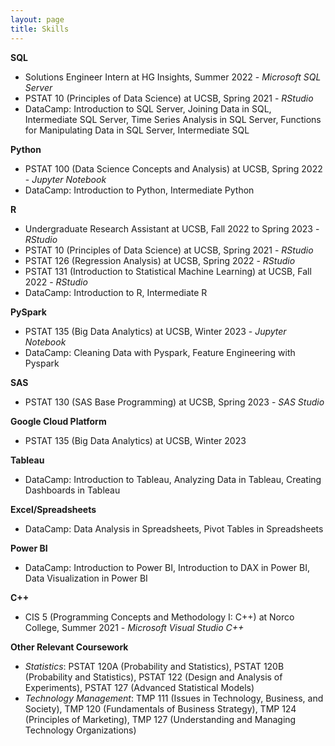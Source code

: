 ```yaml
---
layout: page
title: Skills
---
```

  
**SQL**  
- Solutions Engineer Intern at HG Insights, Summer 2022 - *Microsoft SQL Server*   
- PSTAT 10 (Principles of Data Science) at UCSB, Spring 2021 - *RStudio*    
- DataCamp: Introduction to SQL Server, Joining Data in SQL, Intermediate SQL Server, Time Series Analysis in SQL Server, Functions for Manipulating Data in SQL Server, Intermediate SQL   

**Python**  
- PSTAT 100 (Data Science Concepts and Analysis) at UCSB, Spring 2022 - *Jupyter Notebook*   
- DataCamp: Introduction to Python, Intermediate Python    

**R**  
- Undergraduate Research Assistant at UCSB, Fall 2022 to Spring 2023 - *RStudio*  
- PSTAT 10 (Principles of Data Science) at UCSB, Spring 2021 - *RStudio*  
- PSTAT 126 (Regression Analysis) at UCSB, Spring 2022 - *RStudio*  
- PSTAT 131 (Introduction to Statistical Machine Learning) at UCSB, Fall 2022 - *RStudio*  
- DataCamp: Introduction to R, Intermediate R     

**PySpark**  
- PSTAT 135 (Big Data Analytics) at UCSB, Winter 2023 - *Jupyter Notebook*  
- DataCamp: Cleaning Data with Pyspark, Feature Engineering with Pyspark  

**SAS**
- PSTAT 130 (SAS Base Programming) at UCSB, Spring 2023 - *SAS Studio*  

**Google Cloud Platform**  
- PSTAT 135 (Big Data Analytics) at UCSB, Winter 2023    

**Tableau**  
- DataCamp: Introduction to Tableau, Analyzing Data in Tableau, Creating Dashboards in Tableau    
 
**Excel/Spreadsheets**
- DataCamp: Data Analysis in Spreadsheets, Pivot Tables in Spreadsheets    

**Power BI**
- DataCamp: Introduction to Power BI, Introduction to DAX in Power BI, Data Visualization in Power BI

**C++**  
- CIS 5 (Programming Concepts and Methodology I: C++) at Norco College, Summer 2021 - *Microsoft Visual Studio C++*  

**Other Relevant Coursework**  
- *Statistics*: PSTAT 120A (Probability and Statistics), PSTAT 120B (Probability and Statistics), PSTAT 122 (Design and Analysis of Experiments), PSTAT 127 (Advanced Statistical Models)  
- *Technology Management*: TMP 111 (Issues in Technology, Business, and Society), TMP 120 (Fundamentals of Business Strategy), TMP 124 (Principles of Marketing), TMP 127 (Understanding and Managing Technology Organizations)  
